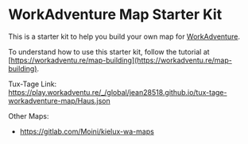 # WorkAdventure Map Starter Kit

This is a starter kit to help you build your own map for [WorkAdventure](https://workadventu.re).

To understand how to use this starter kit, follow the tutorial at [https://workadventu.re/map-building](https://workadventu.re/map-building).

Tux-Tage Link: https://play.workadventu.re/_/global/jean28518.github.io/tux-tage-workadventure-map/Haus.json


Other Maps:
- https://gitlab.com/Moini/kielux-wa-maps
